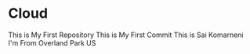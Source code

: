 # Cloud
This is My First Repository
This is My First Commit
This is Sai Komarneni
I'm From Overland Park
US
